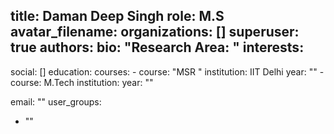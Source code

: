 title: Daman Deep Singh
role: M.S
avatar_filename: 
organizations: []
superuser: true
authors:
bio: "Research Area: "
interests:
  - 
social: []
education:
  courses:
    - course: "MSR "
      institution: IIT Delhi
      year: ""
    - course: M.Tech
      institution: 
      year: ""
    
email: ""
user_groups:
  - ""
